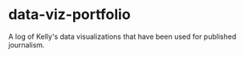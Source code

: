 # data-viz-portfolio
A log of Kelly's data visualizations that have been used for published journalism. 
